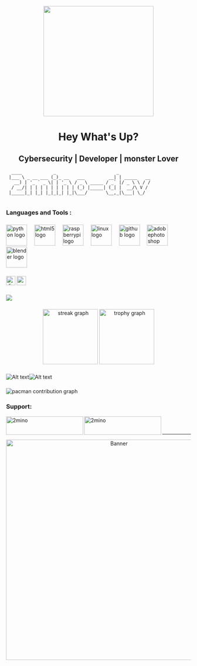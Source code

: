 <div align="center">
  <img height="300" src="https://i.pinimg.com/1200x/0e/30/8f/0e308fc09d2041cfa1d85fd95ae41d7c.jpg"  />
</div>

###

<h1 align="center">Hey What's Up?</h1>

###

<h2 align="center">Cybersecurity |  Developer | monster Lover</h2>

```
  ____            _                       _            
 |___ \ _ __ ___ (_)_ __   ___         __| | _____   __
   __) | '_ ` _ \| | '_ \ / _ \ _____ / _` |/ _ \ \ / /
  / __/| | | | | | | | | | (_) |_____| (_| |  __/\ V / 
 |_____|_| |_| |_|_|_| |_|\___/       \__,_|\___| \_/  
                                                       
```


###

<h3 align="left">Languages and Tools :</h3>

###

<div align="left">
  <img src="https://skillicons.dev/icons?i=py" height="57" alt="python logo"  />
  <img width="12" />
  <img src="https://skillicons.dev/icons?i=html" height="57" alt="html5 logo"  />
  <img width="12" />
  <img src="https://skillicons.dev/icons?i=raspberrypi" height="57" alt="raspberrypi logo"  />
  <img width="12" />
  <img src="https://skillicons.dev/icons?i=linux" height="57" alt="linux logo"  />
  <img width="12" />
  <img src="https://skillicons.dev/icons?i=github" height="57" alt="github logo"  />
  <img width="12" />
  <img src="https://skillicons.dev/icons?i=ps" height="57" alt="adobephotoshop logo"  />
  <img width="12" />
  <img src="https://skillicons.dev/icons?i=blender" height="57" alt="blender logo"  />
</div>

###

<div align="left">
  <img src="https://img.shields.io/static/v1?message=Discord&logo=discord&label=&color=7289DA&logoColor=white&labelColor=&style=for-the-badge" height="25" alt="discord logo"  />
  <img src="https://img.shields.io/static/v1?message=Youtube&logo=youtube&label=&color=FF0000&logoColor=white&labelColor=&style=for-the-badge" height="25" alt="youtube logo"  />
</div>

###

<div align="left">
  <img src="https://visitor-badge.laobi.icu/badge?page_id=2mino-dev.2mino-dev&left_color=deeppink&right_color=black"  />
</div>

###

<div align="center">
  <img src="https://streak-stats.demolab.com?user=2mino-dev&locale=en&mode=daily&theme=dracula&hide_border=false&border_radius=5&order=3" height="150" alt="streak graph"  />
  <img src="https://github-profile-trophy.vercel.app?username=2mino-dev&theme=dracula&column=-1&row=1&margin-w=8&margin-h=8&no-bg=false&no-frame=false&order=4" height="150" alt="trophy graph"  />
</div>

###

![Alt text](https://spotify-recently-played-readme.vercel.app/api?user=31ayitc2ghoxt5u7a6kpa3dktxjy)![Alt text](https://spotify-recently-played-readme.vercel.app/api?user=31ayitc2ghoxt5u7a6kpa3dktxjy)

###

<picture>
  <source media="(prefers-color-scheme: dark)" srcset="https://raw.githubusercontent.com/2mino-dev/2mino-dev/output/pacman-contribution-graph-dark.svg">
  <source media="(prefers-color-scheme: light)" srcset="https://raw.githubusercontent.com/2mino-dev/2mino-dev/output/pacman-contribution-graph.svg">
  <img alt="pacman contribution graph" src="https://raw.githubusercontent.com/2mino-dev/2mino-dev/output/pacman-contribution-graph.svg">
</picture>

###

###
<h3 align="left">Support:</h3>
<p><a href="https://www.buymeacoffee.com/2mino"> <img align="left" src="https://cdn.buymeacoffee.com/buttons/v2/default-yellow.png" height="50" width="210" alt="2mino" /></a><a href="https://ko-fi.com/2mino"> <img align="left" src="https://cdn.ko-fi.com/cdn/kofi3.png?v=3" height="50" width="210" alt="2mino" /></a></p><br><br>

---

<p align="center">
  <img src="https://i.pinimg.com/1200x/00/6f/4d/006f4d7387f2f8e0ad0a90b5e39baf8b.jpg" alt="Banner" width="600"/>
</p>
